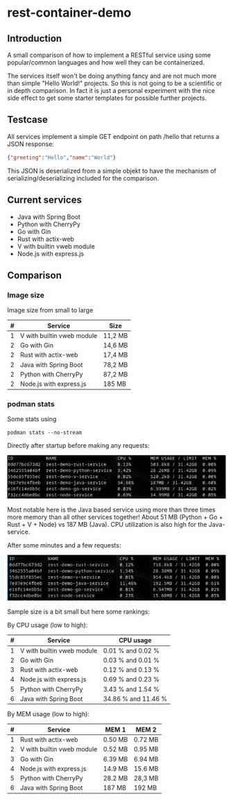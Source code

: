# rest-container-demo

## Introduction

A small comparison of how to implement a RESTful service using some popular/common languages and how well they can be containerized.

The services itself won't be doing anything fancy and are not much more than simple "Hello World!" projects. So this is not going to be a scientific or in depth comparison. In fact it is just a personal experiment with the nice side effect to get some starter templates for possible further projects.

## Testcase

All services implement a simple GET endpoint on path /hello that returns a JSON response:

```json
{"greeting":"Hello","name":"World"}
```
This JSON is deserialized from a simple objekt to have the mechanism of serializing/deserializing included for the comparison.

## Current services

* Java with Spring Boot
* Python with CherryPy
* Go with Gin
* Rust with actix-web
* V with builtin vweb module
* Node.js with express.js


## Comparison

### Image size

Image size from small to large

| # | Service                       | Size          |
|---| ----------------------------- | ------------- |
| 1 | V with builtin vweb module    | 11,2 MB       |
| 2 | Go with Gin                   | 14,6 MB       |
| 2 | Rust with actix-web           | 17,4 MB       |
| 2 | Java with Spring Boot         | 78,2 MB       |
| 2 | Python with CherryPy          | 87,2 MB       |
| 2 | Node.js with express.js       | 185  MB       |


### podman stats


Some stats using
```
podman stats --no-stream
```

Directly after startup before making any requests:

![podman_stats_1](podman_stats.png)

Most notable here is the Java based service using more than three times more memory than all other services together! About 51 MB (Python + Go + Rust + V + Node) vs 187 MB (Java). CPU utilization is also high for the Java-service.

After some minutes and a few requests:

![podman_stats_2](podman_stats2.png)

Sample size is a bit small but here some rankings:

By CPU usage (low to high):

| # | Service                       | CPU usage          |
|---| ----------------------------- | ------------------ |
| 1 | V with builtin vweb module    | 0.01 % and 0.02 %  |
| 2 | Go with Gin                   | 0.03 % and 0.01 %  |
| 3 | Rust with actix-web           | 0.12 % and 0.13 %  |
| 4 | Node.js with express.js       | 0.69 % and 0.23 %  |
| 5 | Python with CherryPy          | 3.43 % and 1.54 %  |
| 6 | Java with Spring Boot         | 34.86 % and 11.46 %  |


By MEM usage (low to high):

| # | Service                       | MEM 1     | MEM 2    |
|---| ----------------------------- | --------- | -------- |
| 1 | Rust with actix-web           | 0.50 MB   | 0.72 MB  |
| 2 | V with builtin vweb module    | 0.52 MB   | 0.95 MB  |
| 3 | Go with Gin                   | 6.39 MB   | 6.94 MB  |
| 4 | Node.js with express.js       | 14.9 MB   | 15.6 MB  |
| 5 | Python with CherryPy          | 28.2 MB   | 28,3 MB  |
| 6 | Java with Spring Boot         | 187 MB   | 192 MB  |



